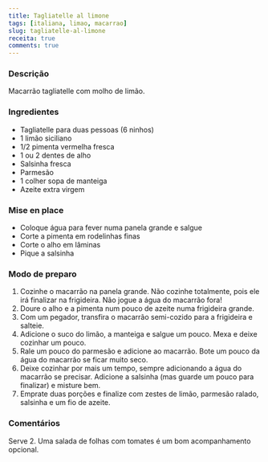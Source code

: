 ```yaml
---
title: Tagliatelle al limone
tags: [italiana, limao, macarrao]
slug: tagliatelle-al-limone
receita: true
comments: true
---
```


### Descrição

Macarrão tagliatelle com molho de limão.

### Ingredientes

- Tagliatelle para duas pessoas (6 ninhos)
- 1 limão siciliano
- 1/2 pimenta vermelha fresca
- 1 ou 2 dentes de alho
- Salsinha fresca
- Parmesão
- 1 colher sopa de manteiga
- Azeite extra virgem

### Mise en place

- Coloque água para fever numa panela grande e salgue
- Corte a pimenta em rodelinhas finas
- Corte o alho em lâminas
- Pique a salsinha

### Modo de preparo

1. Cozinhe o macarrão na panela grande. Não cozinhe totalmente, pois ele irá finalizar na frigideira. Não jogue a água do macarrão fora!
2. Doure o alho e a pimenta num pouco de azeite numa frigideira grande.
3. Com um pegador, transfira o macarrão semi-cozido para a frigideira e salteie.
4. Adicione o suco do limão, a manteiga e salgue um pouco. Mexa e deixe cozinhar um pouco.
5. Rale um pouco do parmesão e adicione ao macarrão. Bote um pouco da água do macarrão se ficar muito seco.
6. Deixe cozinhar por mais um tempo, sempre adicionando a água do macarrão se precisar. Adicione a salsinha (mas guarde um pouco para finalizar) e misture bem.
7. Emprate duas porções e finalize com zestes de limão, parmesão ralado, salsinha e um fio de azeite.

### Comentários

Serve 2. Uma salada de folhas com tomates é um bom acompanhamento opcional.